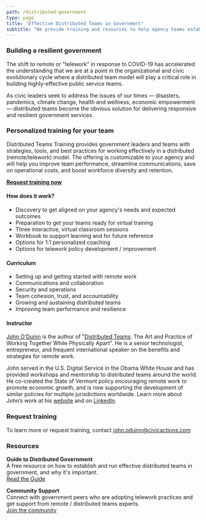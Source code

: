 ```yaml
---
path: /distributed-government
type: page
title: "Effective Distributed Teams in Government"
subtitle: "We provide training and resources to help agency teams establish policies and best practices for remote / telework."
---
```

### Building a resilient government
The shift to remote or "telework" in response to COVID-19 has accelerated the understanding that we are at a point in the organizational and civic evolutionary cycle where a distributed team model will play a critical role in building highly-effective public service teams.

As civic leaders seek to address the issues of our times — disasters, pandemics, climate change, health and wellness, economic empowerment — distributed teams become the obvious solution for delivering responsive and resilient government services.


### Personalized training for your team

Distributed Teams Training provides government leaders and teams with strategies, tools, and best practices for working effectively in a distributed (remote/telework) model.  The offering is customizable to your agency and will help you improve team performance, streamline communications, save on operational costs, and boost workforce diversity and retention.  


[**Request training now**](#request-training)  



#### How does it work?
* Discovery to get aligned on your agency's needs and expected outcomes
* Preparation to get your teams ready for virtual training
* Three interactive, virtual classroom sessions
* Workbook to support learning and for future reference
* Options for 1:1 personalized coaching
* Options for telework policy development / improvement

#### Curriculum
* Setting up and getting started with remote work
* Communications and collaboration
* Security and operations
* Team cohesion, trust, and accountability
* Growing and sustaining distributed teams
* Improving team performance and resilience

#### Instructor

[John O’Duinn](https://civicactions.com/team/john-o-duinn) is the author of "[Distributed Teams](https://www.amzn.com/1732254907): The Art and Practice of Working Together While Physically Apart". He is a senior technologist, entrepreneur, and frequent international speaker on the benefits and strategies for remote work.

John served in the U.S. Digital Service in the Obama White House and has provided workshops and mentorship to distributed teams around the world. He co-created the State of Vermont policy encouraging remote work to promote economic growth, and is now supporting the development of similar policies for multiple jurisdictions worldwide. Learn more about John’s work at his [website](http://oduinn.com/) and on [LinkedIn](https://www.linkedin.com/in/joduinn).


### Request training
To learn more or request training, contact [john.oduinn@civicactions.com](mailto:john.oduinn@civicactions.com)


### Resources
 
 **Guide to Distributed Government**  
A free resource on how to establish and run effective distributed teams in government, and why it's important.  
[Read the Guide](https://guide.distributedgov.org/en/latest/)
 
**Community Support**  
Connect with government peers who are adopting telework practices and get support from remote / distributed teams experts.  
[Join the community](https://distributedgov.herokuapp.com/)
